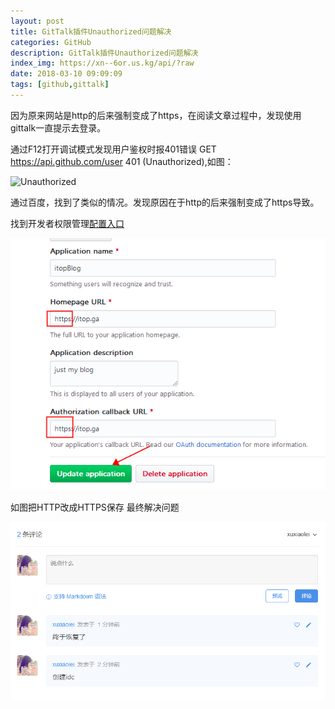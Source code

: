 ```yaml
---
layout: post
title: GitTalk插件Unauthorized问题解决
categories: GitHub
description: GitTalk插件Unauthorized问题解决
index_img: https://xn--6or.us.kg/api/?raw
date: 2018-03-10 09:09:09
tags: [github,gittalk]
---
```


因为原来网站是http的后来强制变成了https，在阅读文章过程中，发现使用gittalk一直提示去登录。


通过F12打开调试模式发现用户鉴权时报401错误
 GET https://api.github.com/user 401 (Unauthorized),如图：
 

![Unauthorized](https://img.itgo.ml/img//20190508164754.png)


通过百度，找到了类似的情况。发现原因在于http的后来强制变成了https导致。

找到开发者权限管理[配置入口](https://github.com/settings/developers)

![developers](https://raw.githubusercontent.com/xuxiaolei/blog/master/images/posts/github/F13E199D9537.png)


如图把HTTP改成HTTPS保存 最终解决问题


![re](https://raw.githubusercontent.com/xuxiaolei/blog/master/images/posts/github/66820F5FFE3D78D210D4.png)


